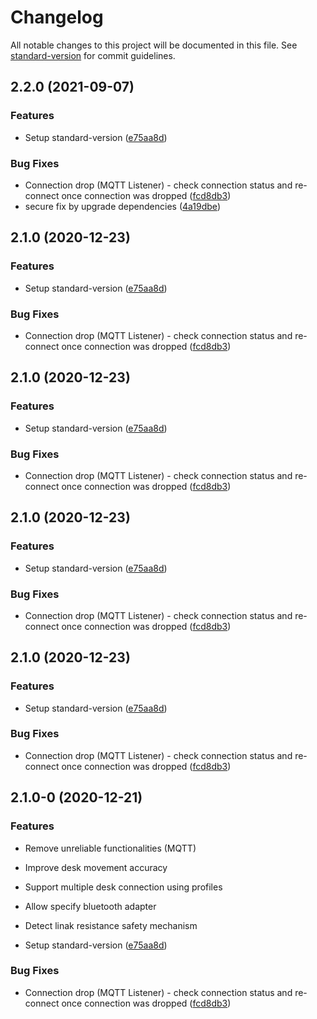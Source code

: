 # Changelog

All notable changes to this project will be documented in this file. See [standard-version](https://github.com/conventional-changelog/standard-version) for commit guidelines.

## 2.2.0 (2021-09-07)


### Features

* Setup standard-version ([e75aa8d](https://github.com/alex20465/deskbluez/commit/e75aa8ddce33214bb418edde4e7e87caec36f7f0))


### Bug Fixes

* Connection drop (MQTT Listener) - check connection status and re-connect once connection was dropped ([fcd8db3](https://github.com/alex20465/deskbluez/commit/fcd8db3199e2d15fcd38724c8fab60b3c27e5365))
* secure fix by upgrade dependencies ([4a19dbe](https://github.com/alex20465/deskbluez/commit/4a19dbeede2c705a7159822503b6feba29699e67))

## 2.1.0 (2020-12-23)


### Features

* Setup standard-version ([e75aa8d](https://github.com/alex20465/deskbluez/commit/e75aa8ddce33214bb418edde4e7e87caec36f7f0))


### Bug Fixes

* Connection drop (MQTT Listener) - check connection status and re-connect once connection was dropped ([fcd8db3](https://github.com/alex20465/deskbluez/commit/fcd8db3199e2d15fcd38724c8fab60b3c27e5365))

## 2.1.0 (2020-12-23)


### Features

* Setup standard-version ([e75aa8d](https://github.com/alex20465/deskbluez/commit/e75aa8ddce33214bb418edde4e7e87caec36f7f0))


### Bug Fixes

* Connection drop (MQTT Listener) - check connection status and re-connect once connection was dropped ([fcd8db3](https://github.com/alex20465/deskbluez/commit/fcd8db3199e2d15fcd38724c8fab60b3c27e5365))

## 2.1.0 (2020-12-23)


### Features

* Setup standard-version ([e75aa8d](https://github.com/alex20465/deskbluez/commit/e75aa8ddce33214bb418edde4e7e87caec36f7f0))


### Bug Fixes

* Connection drop (MQTT Listener) - check connection status and re-connect once connection was dropped ([fcd8db3](https://github.com/alex20465/deskbluez/commit/fcd8db3199e2d15fcd38724c8fab60b3c27e5365))

## 2.1.0 (2020-12-23)


### Features

* Setup standard-version ([e75aa8d](https://github.com/alex20465/deskbluez/commit/e75aa8ddce33214bb418edde4e7e87caec36f7f0))


### Bug Fixes

* Connection drop (MQTT Listener) - check connection status and re-connect once connection was dropped ([fcd8db3](https://github.com/alex20465/deskbluez/commit/fcd8db3199e2d15fcd38724c8fab60b3c27e5365))

## 2.1.0-0 (2020-12-21)


### Features

* Remove unreliable functionalities (MQTT)

* Improve desk movement accuracy

* Support multiple desk connection using profiles

* Allow specify bluetooth adapter

* Detect linak resistance safety mechanism

* Setup standard-version ([e75aa8d](https://github.com/alex20465/deskbluez/commit/e75aa8ddce33214bb418edde4e7e87caec36f7f0))


### Bug Fixes

* Connection drop (MQTT Listener) - check connection status and re-connect once connection was dropped ([fcd8db3](https://github.com/alex20465/deskbluez/commit/fcd8db3199e2d15fcd38724c8fab60b3c27e5365))
